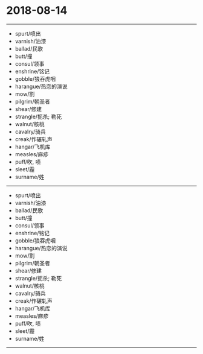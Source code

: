 # 2018-08-14

---

- spurt/喷出
- varnish/油漆
- ballad/民歌
- butt/撞
- consul/领事
- enshrine/铭记
- gobble/狼吞虎咽
- harangue/热恋的演说
- mow/割
- pilgrim/朝圣者
- shear/修建
- strangle/扼杀; 勒死
- walnut/核桃
- cavalry/骑兵
- creak/作碾轧声
- hangar/飞机库
- measles/麻疹
- puff/吹, 啧
- sleet/霾
- surname/姓

---

- spurt/喷出
- varnish/油漆
- ballad/民歌
- butt/撞
- consul/领事
- enshrine/铭记
- gobble/狼吞虎咽
- harangue/热恋的演说
- mow/割
- pilgrim/朝圣者
- shear/修建
- strangle/扼杀; 勒死
- walnut/核桃
- cavalry/骑兵
- creak/作碾轧声
- hangar/飞机库
- measles/麻疹
- puff/吹, 啧
- sleet/霾
- surname/姓

---
